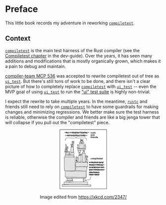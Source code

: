 # Preface

This little book records my adventure in reworking [`compiletest`]. 

## Context

[`compiletest`] is the main test harness of the Rust compiler (see the [Compiletest chapter] in
the dev-guide). Over the years, it has seen many additions and modifications that is mostly
organically grown, which makes it a pain to debug and maintain.

[compiler-team MCP 536][mcp-536] was accepted to rewrite compiletest out of tree as [`ui_test`].
But there's still tons of work to be done, and there isn't a clear picture of how to completely
replace [`compiletest`] with [`ui_test`] -- even the MVP goal of using [`ui_test`] to run the
["ui" test suite][ui-test-suite] is highly non-trivial.

I expect the rewrite to take multiple years. In the meantime, [`rustc`] and friends still need to
rely on [`compiletest`] to have some guardrails for making changes and minimizing regressions. We
better make sure the test harness is reliable, otherwise the compiler and friends are like a big
jenga tower that will collapse if you pull out the "compiletest" piece.

<div align="center">
  <img src="../compiletest.png" width="30%" />

  Image edited from <https://xkcd.com/2347/>
</div>

[`compiletest`]: https://github.com/rust-lang/rust/tree/master/src/tools/compiletest
[Compiletest chapter]: https://rustc-dev-guide.rust-lang.org/tests/compiletest.html
[mcp-536]: https://github.com/rust-lang/compiler-team/issues/536
[`ui_test`]: https://github.com/oli-obk/ui_test
[ui-test-suite]: https://github.com/rust-lang/rust/tree/master/tests/ui
[`rustc`]: https://github.com/rust-lang/rust
